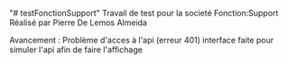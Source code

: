"# testFonctionSupport" 
Travail de test pour la societé Fonction:Support 
Réalisé par Pierre De Lemos Almeida


Avancement : Problème d'acces à l'api (erreur 401)
    interface faite pour simuler l'api afin de faire l'affichage